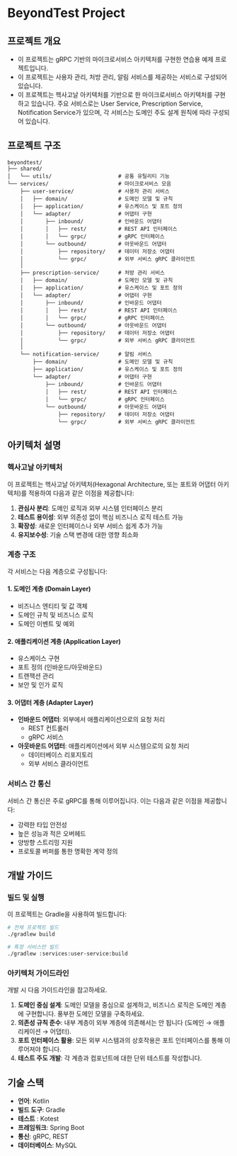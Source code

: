 # BeyondTest Project

## 프로젝트 개요
* 이 프로젝트는 gRPC 기반의 마이크로서비스 아키텍처를 구현한 연습용 예제 프로젝트입니다.
* 이 프로젝트는 사용자 관리, 처방 관리, 알림 서비스를 제공하는 서비스로 구성되어 있습니다.
* 이 프로젝트는 헥사고날 아키텍처를 기반으로 한 마이크로서비스 아키텍처를 구현하고 있습니다. 주요 서비스로는 User Service, Prescription Service, Notification Service가 있으며, 각 서비스는 도메인 주도 설계 원칙에 따라 구성되어 있습니다.

## 프로젝트 구조

```
beyondtest/
├── shared/
│   └── utils/                     # 공통 유틸리티 기능
└── services/                      # 마이크로서비스 모음
    ├── user-service/              # 사용자 관리 서비스
    │   ├── domain/                # 도메인 모델 및 규칙
    │   ├── application/           # 유스케이스 및 포트 정의
    │   └── adapter/               # 어댑터 구현
    │       ├── inbound/           # 인바운드 어댑터
    │       │   ├── rest/          # REST API 인터페이스
    │       │   └── grpc/          # gRPC 인터페이스
    │       └── outbound/          # 아웃바운드 어댑터
    │           ├── repository/    # 데이터 저장소 어댑터
    │           └── grpc/          # 외부 서비스 gRPC 클라이언트
    │
    ├── prescription-service/      # 처방 관리 서비스
    │   ├── domain/                # 도메인 모델 및 규칙
    │   ├── application/           # 유스케이스 및 포트 정의
    │   └── adapter/               # 어댑터 구현
    │       ├── inbound/           # 인바운드 어댑터
    │       │   ├── rest/          # REST API 인터페이스
    │       │   └── grpc/          # gRPC 인터페이스
    │       └── outbound/          # 아웃바운드 어댑터
    │           ├── repository/    # 데이터 저장소 어댑터
    │           └── grpc/          # 외부 서비스 gRPC 클라이언트
    │
    └── notification-service/      # 알림 서비스
        ├── domain/                # 도메인 모델 및 규칙
        ├── application/           # 유스케이스 및 포트 정의
        └── adapter/               # 어댑터 구현
            ├── inbound/           # 인바운드 어댑터
            │   ├── rest/          # REST API 인터페이스
            │   └── grpc/          # gRPC 인터페이스
            └── outbound/          # 아웃바운드 어댑터
                ├── repository/    # 데이터 저장소 어댑터
                └── grpc/          # 외부 서비스 gRPC 클라이언트
```

## 아키텍처 설명

### 헥사고날 아키텍처

이 프로젝트는 헥사고날 아키텍처(Hexagonal Architecture, 또는 포트와 어댑터 아키텍처)를 적용하여 다음과 같은 이점을 제공합니다:

1. **관심사 분리**: 도메인 로직과 외부 시스템 인터페이스 분리
2. **테스트 용이성**: 외부 의존성 없이 핵심 비즈니스 로직 테스트 가능
3. **확장성**: 새로운 인터페이스나 외부 서비스 쉽게 추가 가능
4. **유지보수성**: 기술 스택 변경에 대한 영향 최소화

### 계층 구조

각 서비스는 다음 계층으로 구성됩니다:

#### 1. 도메인 계층 (Domain Layer)
- 비즈니스 엔티티 및 값 객체
- 도메인 규칙 및 비즈니스 로직
- 도메인 이벤트 및 예외

#### 2. 애플리케이션 계층 (Application Layer)
- 유스케이스 구현
- 포트 정의 (인바운드/아웃바운드)
- 트랜잭션 관리
- 보안 및 인가 로직

#### 3. 어댑터 계층 (Adapter Layer)
- **인바운드 어댑터**: 외부에서 애플리케이션으로의 요청 처리
    - REST 컨트롤러
    - gRPC 서비스
- **아웃바운드 어댑터**: 애플리케이션에서 외부 시스템으로의 요청 처리
    - 데이터베이스 리포지토리
    - 외부 서비스 클라이언트

### 서비스 간 통신

서비스 간 통신은 주로 gRPC를 통해 이루어집니다. 이는 다음과 같은 이점을 제공합니다:
- 강력한 타입 안전성
- 높은 성능과 적은 오버헤드
- 양방향 스트리밍 지원
- 프로토콜 버퍼를 통한 명확한 계약 정의

## 개발 가이드

### 빌드 및 실행

이 프로젝트는 Gradle을 사용하여 빌드합니다:

```bash
# 전체 프로젝트 빌드
./gradlew build

# 특정 서비스만 빌드
./gradlew :services:user-service:build
```

### 아키텍처 가이드라인

개발 시 다음 가이드라인을 참고하세요.

1. **도메인 중심 설계**: 도메인 모델을 중심으로 설계하고, 비즈니스 로직은 도메인 계층에 구현합니다. 풍부한 도메인 모델을 구축하세요.
2. **의존성 규칙 준수**: 내부 계층이 외부 계층에 의존해서는 안 됩니다 (도메인 → 애플리케이션 → 어댑터).
3. **포트 인터페이스 활용**: 모든 외부 시스템과의 상호작용은 포트 인터페이스를 통해 이루어져야 합니다.
4. **테스트 주도 개발**: 각 계층과 컴포넌트에 대한 단위 테스트를 작성합니다.

## 기술 스택

- **언어**: Kotlin
- **빌드 도구**: Gradle
- **테스트** : Kotest
- **프레임워크**: Spring Boot
- **통신**: gRPC, REST
- **데이터베이스**: MySQL